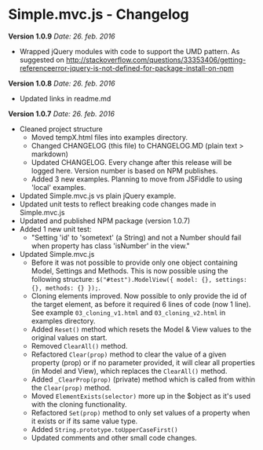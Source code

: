Simple.mvc.js - Changelog
=========

**Version 1.0.9**
*Date: 26. feb. 2016*
* Wrapped jQuery modules with code to support the UMD pattern. As suggested on http://stackoverflow.com/questions/33353406/getting-referenceerror-jquery-is-not-defined-for-package-install-on-npm

**Version 1.0.8**
*Date: 26. feb. 2016*
* Updated links in readme.md

**Version 1.0.7**
*Date: 26. feb. 2016*
* Cleaned project structure
    * Moved tempX.html files into examples directory.
    * Changed CHANGELOG (this file) to CHANGELOG.MD (plain text > markdown)
    * Updated CHANGELOG. Every change after this release will be logged here. Version number is based on NPM publishes.
    * Added 3 new examples. Planning to move from JSFiddle to using 'local' examples.
* Updated Simple.mvc.js vs plain jQuery example.
* Updated unit tests to reflect breaking code changes made in Simple.mvc.js
* Updated and published NPM package (version 1.0.7)
* Added 1 new unit test:
    * "Setting 'id' to 'sometext' (a String) and not a Number should fail when property has class 'isNumber' in the view."
* Updated Simple.mvc.js
    * Before it was not possible to provide only one object containing Model, Settings and Methods. This is now possible using the following structure: `$("#test").ModelView({ model: {}, settings: {}, methods: {} });`.
    * Cloning elements improved. Now possible to only provide the id of the target element, as before it required 6 lines of code (now 1 line). See example `03_cloning_v1.html` and `03_cloning_v2.html` in examples directory.
    * Added `Reset()` method which resets the Model & View values to the original values on start.
    * Removed `ClearAll()` method.
    * Refactored `Clear(prop)` method to clear the value of a given property (prop) or if no parameter provided, it will clear all properties (in Model and View), which replaces the `ClearAll()` method.
    * Added `_ClearProp(prop)` (private) method which is called from within the `Clear(prop)` method.
    * Moved `ElementExists(selector)` more up in the $object as it's used with the cloning functionality.
    * Refactored `Set(prop)` method to only set values of a property when it exists or if its same value type.
    * Added `String.prototype.toUpperCaseFirst()`
    * Updated comments and other small code changes.